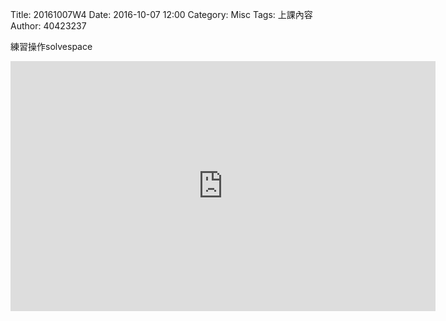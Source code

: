 Title: 20161007W4
Date: 2016-10-07 12:00
Category: Misc
Tags: 上課內容
Author: 40423237


<p>練習操作solvespace</p>

<iframe src="https://player.vimeo.com/video/199145788" width="680" height="400" frameborder="0" webkitallowfullscreen mozallowfullscreen allowfullscreen></iframe>


